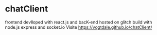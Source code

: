 # chatClient
frontend devlloped with react.js and bacK-end hosted on glitch build with node.js express and socket.io
Visite https://vogtdale.github.io/chatClient/
